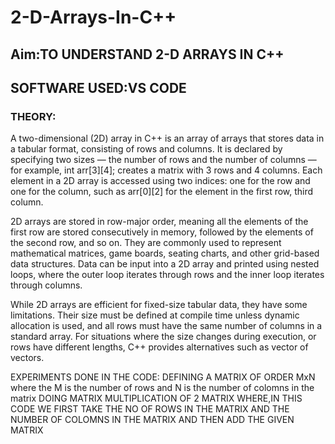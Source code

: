 # 2-D-Arrays-In-C++
## Aim:TO UNDERSTAND 2-D ARRAYS IN C++
## SOFTWARE USED:VS CODE
### THEORY:
A two-dimensional (2D) array in C++ is an array of arrays that stores data in a tabular format, consisting of rows and columns. It is declared by specifying two sizes — the number of rows and the number of columns — for example, int arr[3][4]; creates a matrix with 3 rows and 4 columns. Each element in a 2D array is accessed using two indices: one for the row and one for the column, such as arr[0][2] for the element in the first row, third column.

2D arrays are stored in row-major order, meaning all the elements of the first row are stored consecutively in memory, followed by the elements of the second row, and so on. They are commonly used to represent mathematical matrices, game boards, seating charts, and other grid-based data structures. Data can be input into a 2D array and printed using nested loops, where the outer loop iterates through rows and the inner loop iterates through columns.

While 2D arrays are efficient for fixed-size tabular data, they have some limitations. Their size must be defined at compile time unless dynamic allocation is used, and all rows must have the same number of columns in a standard array. For situations where the size changes during execution, or rows have different lengths, C++ provides alternatives such as vector of vectors.





EXPERIMENTS DONE IN THE CODE:
DEFINING A MATRIX OF ORDER MxN where the M is the number of rows and N is the number of colomns in the matrix 
DOING MATRIX MULTIPLICATION OF 2 MATRIX WHERE,IN THIS CODE WE FIRST TAKE THE NO OF ROWS IN THE MATRIX AND THE NUMBER OF COLOMNS IN THE MATRIX AND THEN ADD THE GIVEN MATRIX
